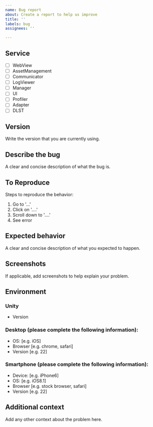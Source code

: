 ```yaml
---
name: Bug report
about: Create a report to help us improve
title: ''
labels: bug
assignees: ''

---
```


## Service

* [ ] WebView
* [ ] AssetManagement
* [ ] Communicator
* [ ] LogViewer
* [ ] Manager
* [ ] UI
* [ ] Profiler
* [ ] Adapter
* [ ] DLST

## Version
Write the version that you are currently using.

## Describe the bug
A clear and concise description of what the bug is.

## To Reproduce
Steps to reproduce the behavior:
1. Go to '...'
2. Click on '....'
3. Scroll down to '....'
4. See error

## Expected behavior
A clear and concise description of what you expected to happen.

## Screenshots
If applicable, add screenshots to help explain your problem.


## Environment

### Unity
- Version

### Desktop (please complete the following information):
 - OS: [e.g. iOS]
 - Browser [e.g. chrome, safari]
 - Version [e.g. 22]

### Smartphone (please complete the following information):
 - Device: [e.g. iPhone6]
 - OS: [e.g. iOS8.1]
 - Browser [e.g. stock browser, safari]
 - Version [e.g. 22]

## Additional context
Add any other context about the problem here.
